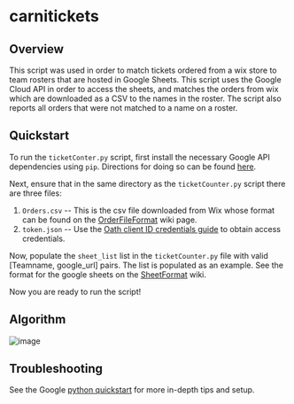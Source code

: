 # carnitickets

## Overview
This script was used in order to match tickets ordered from a wix store to team rosters that are hosted in Google Sheets. This script uses the Google Cloud API in order to access the sheets, and matches the orders from wix which are downloaded as a CSV to the names in the roster. The script also reports all orders that were not matched to a name on a roster.

## Quickstart
To run the `ticketConter.py` script, first install the necessary Google API dependencies using `pip`. Directions for doing so can be found [here](https://developers.google.com/sheets/api/quickstart/python#step_1_install_the_google_client_library).

Next, ensure that in the same directory as the `ticketCounter.py` script there are three files:

1. `Orders.csv` -- This is the csv file downloaded from Wix whose format can be found on the [OrderFileFormat](https://github.com/jrosner1/carnitickets/wiki/OrderFileFormat) wiki page.
2. `token.json` -- Use the [Oath client ID credentials guide](https://developers.google.com/workspace/guides/create-credentials#oauth-client-id) to obtain access credentials.

Now, populate the `sheet_list` list in the `ticketCounter.py` file with valid [Teamname, google_url] pairs. The list is populated as an example. See the format for the google sheets on the [SheetFormat](https://github.com/jrosner1/carnitickets/wiki/SheetFormat) wiki.

Now you are ready to run the script!

## Algorithm
![image](https://user-images.githubusercontent.com/38009477/188511130-7bbbbb07-36e6-48a1-a1e6-a254e6116f09.png)

## Troubleshooting
See the Google [python quickstart](https://developers.google.com/sheets/api/quickstart/python) for more in-depth tips and setup.
